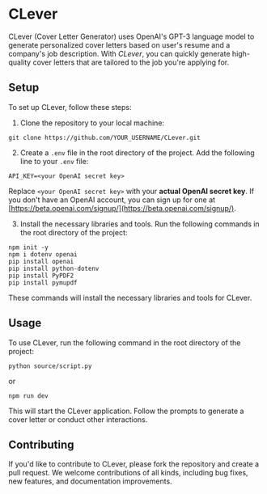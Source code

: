 # CLever
CLever (Cover Letter Generator) uses OpenAI's GPT-3 language model to generate personalized cover letters based on user's resume and a company's job description. With *CLever*, you can quickly generate high-quality cover letters that are tailored to the job you're applying for.

## Setup
To set up CLever, follow these steps:

1. Clone the repository to your local machine:
```
git clone https://github.com/YOUR_USERNAME/CLever.git
```

2. Create a `.env` file in the root directory of the project. Add the following line to your `.env` file:
```
API_KEY=<your OpenAI secret key>
```
Replace `<your OpenAI secret key>` with your **actual OpenAI secret key**. If you don't have an OpenAI account, you can sign up for one at [https://beta.openai.com/signup/](https://beta.openai.com/signup/).

3. Install the necessary libraries and tools. Run the following commands in the root directory of the project:
```
npm init -y
npm i dotenv openai
pip install openai
pip install python-dotenv
pip install PyPDF2
pip install pymupdf
```
These commands will install the necessary libraries and tools for CLever.


## Usage
To use CLever, run the following command in the root directory of the project:
```
python source/script.py
```
or
```
npm run dev
```

This will start the CLever application. Follow the prompts to generate a cover letter or conduct other interactions.

## Contributing
If you'd like to contribute to CLever, please fork the repository and create a pull request. We welcome contributions of all kinds, including bug fixes, new features, and documentation improvements.




